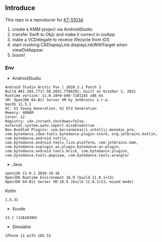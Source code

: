 ## Introduce
This repo is a reproducer for [KT-51034](https://youtrack.jetbrains.com/issue/KT-51034)

1. create a KMM project via AndroidStudio
2. transfer Swift to Objc and make it correct in iosApp
3. make a VCDelegate to receive lifecycle from iOS
4. start invoking CADisplayLink.displayLinkWithTarget when viewDidAppear
5. boom!

### Env

* AndroidStudio

```
Android Studio Arctic Fox | 2020.3.1 Patch 3
Build #AI-203.7717.56.2031.7784292, built on October 1, 2021
Runtime version: 11.0.10+0-b96-7281165 x86_64
VM: OpenJDK 64-Bit Server VM by JetBrains s.r.o.
macOS 11.5.1
GC: G1 Young Generation, G1 Old Generation
Memory: 4096M
Cores: 12
Registry: ide.instant.shutdown=false, external.system.auto.import.disabled=true
Non-Bundled Plugins: com.berzanmikaili.intellij.monokai_pro, com.bytedance.idea-tools.bytedance-plugin-store, org.jetbrains.kotlin, com.bytedance.android.tetris, com.bytedance.android.tools.live.platform, com.jetbrains.kmm, com.bytedance.asplugin.as.plugin.bytedance-as-plugin, com.bytedance.android.tools.brick, com.bytedance.pluginx, com.bytedance.tools.popview, com.bytedance.tools.wrangler
```

* Java

```
openjdk 11.0.1 2018-10-16
OpenJDK Runtime Environment 18.9 (build 11.0.1+13)
OpenJDK 64-Bit Server VM 18.9 (build 11.0.1+13, mixed mode)
```

Kotlin

```
1.5.31
```

* Xcode

```
13.1 (13A1030d)
```

* Simulator

```
iPhone 11 with iOS 15
```